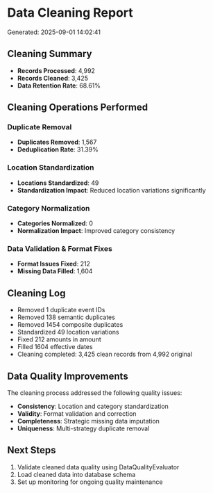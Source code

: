 # Data Cleaning Report
Generated: 2025-09-01 14:02:41

## Cleaning Summary
- **Records Processed**: 4,992
- **Records Cleaned**: 3,425
- **Data Retention Rate**: 68.61%

## Cleaning Operations Performed

### Duplicate Removal
- **Duplicates Removed**: 1,567
- **Deduplication Rate**: 31.39%

### Location Standardization
- **Locations Standardized**: 49
- **Standardization Impact**: Reduced location variations significantly

### Category Normalization
- **Categories Normalized**: 0
- **Normalization Impact**: Improved category consistency

### Data Validation & Format Fixes
- **Format Issues Fixed**: 212
- **Missing Data Filled**: 1,604

## Cleaning Log
- Removed 1 duplicate event IDs
- Removed 138 semantic duplicates
- Removed 1454 composite duplicates
- Standardized 49 location variations
- Fixed 212 amounts in amount
- Filled 1604 effective dates
- Cleaning completed: 3,425 clean records from 4,992 original

## Data Quality Improvements
The cleaning process addressed the following quality issues:
- **Consistency**: Location and category standardization
- **Validity**: Format validation and correction
- **Completeness**: Strategic missing data imputation
- **Uniqueness**: Multi-strategy duplicate removal

## Next Steps
1. Validate cleaned data quality using DataQualityEvaluator
2. Load cleaned data into database schema
3. Set up monitoring for ongoing quality maintenance
        